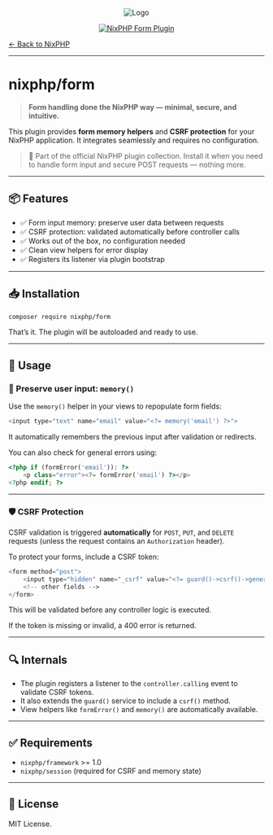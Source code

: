 <div style="text-align: center;">

![Logo](https://nixphp.github.io/docs/assets/nixphp-logo-small-square.png)

[![NixPHP Form Plugin](https://github.com/nixphp/form/actions/workflows/php.yml/badge.svg)](https://github.com/nixphp/form/actions/workflows/php.yml)

</div>


[← Back to NixPHP](https://github.com/nixphp/framework)

---

# nixphp/form

> **Form handling done the NixPHP way — minimal, secure, and intuitive.**

This plugin provides **form memory helpers** and **CSRF protection** for your NixPHP application.
It integrates seamlessly and requires no configuration.

> 🧩 Part of the official NixPHP plugin collection.
> Install it when you need to handle form input and secure POST requests — nothing more.

---

## 📦 Features

* ✅ Form input memory: preserve user data between requests
* ✅ CSRF protection: validated automatically before controller calls
* ✅ Works out of the box, no configuration needed
* ✅ Clean view helpers for error display
* ✅ Registers its listener via plugin bootstrap

---

## 📥 Installation

```bash
composer require nixphp/form
```

That’s it. The plugin will be autoloaded and ready to use.

---

## 🚀 Usage

### 🧠 Preserve user input: `memory()`

Use the `memory()` helper in your views to repopulate form fields:

```php
<input type="text" name="email" value="<?= memory('email') ?>">
```

It automatically remembers the previous input after validation or redirects.

You can also check for general errors using:

```php
<?php if (formError('email')): ?>
    <p class="error"><?= formError('email') ?></p>
<?php endif; ?>
```

---

### 🛡️ CSRF Protection

CSRF validation is triggered **automatically** for `POST`, `PUT`, and `DELETE` requests
(unless the request contains an `Authorization` header).

To protect your forms, include a CSRF token:

```php
<form method="post">
    <input type="hidden" name="_csrf" value="<?= guard()->csrf()->generate() ?>">
    <!-- other fields -->
</form>
```

This will be validated before any controller logic is executed.

If the token is missing or invalid, a 400 error is returned.

---

## 🔍 Internals

* The plugin registers a listener to the `controller.calling` event to validate CSRF tokens.
* It also extends the `guard()` service to include a `csrf()` method.
* View helpers like `formError()` and `memory()` are automatically available.

---

## ✅ Requirements

* `nixphp/framework` >= 1.0
* `nixphp/session` (required for CSRF and memory state)

---

## 📄 License

MIT License.